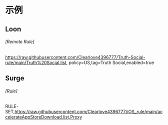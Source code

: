 # 示例


## Loon
###### [Remote Rule]
https://raw.githubusercontent.com/Clearlove4396777/Truth-Social-rule/main/Truth%20Social.list, policy=US,tag=Truth Social,enabled=true
## Surge
###### [Rule]
RULE-SET,https://raw.githubusercontent.com/Clearlove4396777/iOS_rule/main/accelerateAppStoreDownload.list,Proxy
